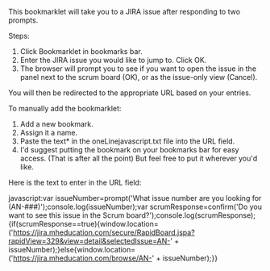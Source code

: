 This bookmarklet will take you to a JIRA issue after responding to two prompts.

Steps:
1. Click Bookmarklet in bookmarks bar.
2. Enter the JIRA issue you would like to jump to. Click OK.
3. The browser will prompt you to see if you want to open the issue in the panel next to the scrum board (OK), or as the issue-only view (Cancel).

You will then be redirected to the appropriate URL based on your entries.

To manually add the bookmarklet:
1. Add a new bookmark.
2. Assign it a name.
3. Paste the text* in the oneLinejavascript.txt file into the URL field.
4. I'd suggest putting the bookmark on your bookmarks bar for easy access. (That is after all the point) But feel free to put it wherever you'd like.

Here is the text to enter in the URL field:

javascript:var issueNumber=prompt('What issue number are you looking for (AN-###)');console.log(issueNumber);var scrumResponse=confirm('Do you want to see this issue in the Scrum board?');console.log(scrumResponse);{if(scrumResponse==true){window.location=('https://jira.mheducation.com/secure/RapidBoard.jspa?rapidView=329&view=detail&selectedIssue=AN-' + issueNumber);}else{window.location=('https://jira.mheducation.com/browse/AN-' + issueNumber);}}